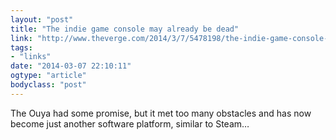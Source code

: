 ```yaml
---
layout: "post"
title: "The indie game console may already be dead"
link: "http://www.theverge.com/2014/3/7/5478198/the-indie-game-console-may-already-be-dead"
tags: 
- "links"
date: "2014-03-07 22:10:11"
ogtype: "article"
bodyclass: "post"
---
```


The Ouya had some promise, but it met too many obstacles and has now become just another software platform, similar to Steam…